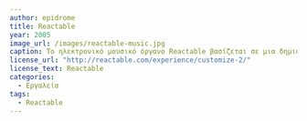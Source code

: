 ```yaml
---
author: epidrome
title: Reactable
year: 2005
image_url: /images/reactable-music.jpg
caption: Το ηλεκτρονικό μουσικό όργανο Reactable βασίζεται σε μια δημιουργική σύνθεση υλικού και λογισμικού που είναι εύκολα διαθέσιμη και παρότι ξεκίνησε ως ερευνητικό έργο σε πανεπιστήμιο δεν άργησε να βρει αποδοχή από τη μουσική αγορά.
license_url: "http://reactable.com/experience/customize-2/" 
license_text: Reactable 
categories:
  - Εργαλεία
tags:
  - Reactable
---
```

